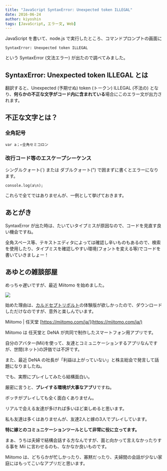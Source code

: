 ```yaml
---
title: "JavaScript SyntaxError: Unexpected token ILLEGAL"
date: 2016-06-24
author: kiyoshin
tags: [JavaScript, エラー文, Web]
---
```


JavaScript を書いて、node.js で実行したところ、コマンドプロンプトの画面に

```
SyntaxError: Unexpected token ILLEGAL
```

という SyntaxError (文法エラー) が出たので調べてみました。

## SyntaxError: Unexpected token ILLEGAL とは

翻訳すると、Unexpected (予期せぬ) token (トークン) ILLEGAL (不法の) となり、**何らかの不正な文字がコード内に含まれている**場合にこのエラー文が出力されます。

## 不正な文字とは？

### 全角記号

```
var a；←全角セミコロン
```

### 改行コード等のエスケープシーケンス
シングルクォート(`) または ダブルクォート(") で囲まずに書くとエラーになります。

```
console.log(a\n);
```

これらで全てではありませんが、一例として挙げておきます。

## あとがき

SyntaxError が出た時は、たいていタイプミスが原因なので、コードを見直す良い機会ですね。

全角スペース等、テキストエディタによっては確認し辛いものもあるので、検索を使用したり、タイプミスを確認しやすい環境(フォントを変える等)でコードを書いていきましょー！

## あゆとの雑談部屋

めっちゃ遅いですが、最近 Miitomo を始めました。

<img src="https://mseeeen.msen.jp/wp-content/uploads/2016/06/miitomo.jpg">

始めた理由は、[カルドセプトリボルト](https://www.nintendo.co.jp/3ds/ay3j/)の体験版が欲しかったので、ダウンロードしただけなのですが、意外と楽しんでいます。

Miitomo | 任天堂
[https://miitomo.com/ja/](https://miitomo.com/ja/)

Miitomo は 任天堂と DeNA が共同で制作したスマートフォン用アプリです。

自分のアバター(Mii)を使って、友達とコミュニケーションするアプリなんですが、世間(ネット)の評価では不評です。

また、最近 DeNA の社長が「利益は上がっていない」と株主総会で発言して話題になりましたね。

でも、実際にプレイしてみたら結構面白い。

厳密に言うと、**プレイする環境が大事なアプリ**ですね。

ボッチがプレイしても全く面白くありません。

リアルで会える友達が多ければ多いほど楽しめると思います。

私も友達は多くはありませんが、友達2人と嫁の3人でプレイしています。

**特に嫁とのコミュニケーションツールとして非常に役に立ってます。**

まぁ、うちは夫婦で結構会話する方なんですが、面と向かって言えなかったりする事を Mii に言わせるのも、なかなか良いものです。

Miitomo は、どちらかが忙しかったり、寡黙だったり、夫婦間の会話が少ない家庭にはもってこいなアプリだと思います。
